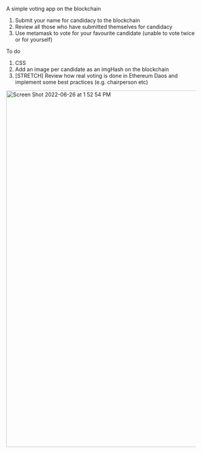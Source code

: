 A simple voting app on the blockchain

1) Submit your name for candidacy to the blockchain
2) Review all those who have submitted themselves for candidacy
3) Use metamask to vote for your favourite candidate (unable to vote twice or for yourself)

To do
1) CSS
2) Add an image per candidate as an imgHash on the blockchain
3) [STRETCH] Review how real voting is done in Ethereum Daos and implement some best practices (e.g. chairperson etc)


<img width="947" alt="Screen Shot 2022-06-26 at 1 52 54 PM" src="https://user-images.githubusercontent.com/31554133/175827393-434bd3f4-246a-496a-b40a-20d612fe6109.png">
